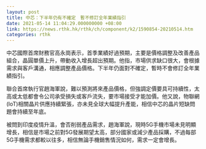 ```yaml
---
layout: post
title: 中芯：下半年仍有不確定　暫不修訂全年業績指引
date: 2021-05-14 11:04:29.000000000 +08:00
link: https://news.rthk.hk/rthk/ch/component/k2/1590854-20210514.htm
categories: rthk
---
```


中芯國際首席財務官高永崗表示，首季業績好過預期，主要是價格調整及改善產品組合，晶圓單價上升，帶動收入增長超出預期。他指，市場供求缺口很大，會根據需求與客戶溝通，相應調整產品價格。下半年仍面對不確定，暫時不會修訂全年業績指引。

聯合首席執行官趙海軍說，難以預測將來產品價格，但強調定價要具可持續性，太高或太低都會令公司承受損失或客戶流失，要市場接受才能加價。他又說，物聯網(IoT)相關晶片供應持續緊張，亦未見全球大幅提升產能，相信中芯的晶片短缺問題會持續至年底。

被問到印度疫情升溫，會否削弱產品需求，趙海軍說，現時5G手機市場未見明顯增長，相信是市場之前對5G發展期望太高，部分國家或減少產品採購，不過每部5G手機需求都較以往多，相信無論手機銷售情況如何，需求一定會增長。
